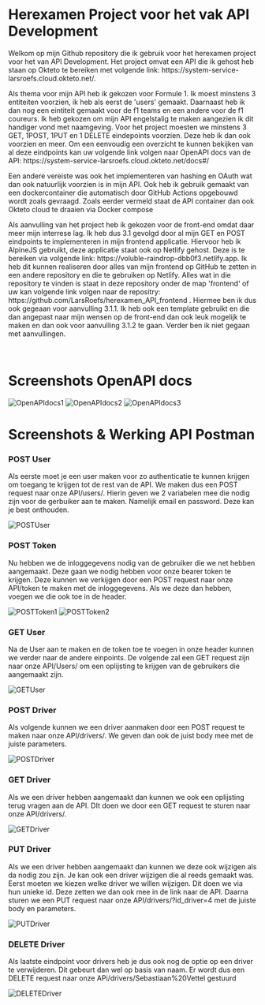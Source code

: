 <h1>Herexamen Project voor het vak API Development</h1>
<p>Welkom op mijn Github repository die ik gebruik voor het herexamen project voor het van API Development. Het project omvat een API die ik gehost heb staan op Okteto te bereiken met volgende link: https://system-service-larsroefs.cloud.okteto.net/.</p>
<p>Als thema voor mijn API heb ik gekozen voor Formule 1. Ik moest minstens 3 entiteiten voorzien, ik heb als eerst de 'users' gemaakt. Daarnaast heb ik dan nog een eintiteit gemaakt voor de f1 teams en een andere voor de f1 coureurs. Ik heb gekozen om mijn API engelstalig te maken aangezien ik dit handiger vond met naamgeving. Voor het project moesten we minstens 3 GET, 1POST, 1PUT en 1 DELETE eindepoints voorzien. Deze heb ik dan ook voorzien en meer. Om een eenvoudig een overzicht te kunnen bekijken van al deze eindpoints kan uw volgende link volgen naar OpenAPI docs van de API: https://system-service-larsroefs.cloud.okteto.net/docs#/</p>
<p>Een andere vereiste was ook het implementeren van hashing en OAuth wat dan ook natuurlijk voorzien is in mijn API. Ook heb ik gebruik gemaakt van een dockercontainer die automatisch door GitHub Actions opgebouwd wordt zoals gevraagd. Zoals eerder vermeld staat de API container dan ook Okteto cloud te draaien via Docker compose</p>
<p>Als aanvulling van het project heb ik gekozen voor de front-end omdat daar meer mijn interrese lag. Ik heb dus 3.1 gevolgd door al mijn GET en POST eindpoints te implementeren in mijn frontend applicatie. Hiervoor heb ik AlpineJS gebruikt, deze applicatie staat ook op Netlify gehost. Deze is te bereiken via volgende link: https://voluble-raindrop-dbb0f3.netlify.app. Ik heb dit kunnen realiseren door alles van mijn frontend op GitHub te zetten in een andere repository en die te gebruiken op Netlify. Alles wat in die repository te vinden is staat in deze repository onder de map 'frontend' of uw kan volgende link volgen naar de repositry: https://github.com/LarsRoefs/herexamen_API_frontend . Hiermee ben ik dus ook gegeaan voor aanvulling 3.1.1. Ik heb ook een template gebruikt en die dan angepast naar mijn wensen op de front-end dan ook leuk mogelijk te maken en dan ook voor aanvulling 3.1.2 te gaan. Verder ben ik niet gegaan met aanvullingen.</p>
<br>
<h1>Screenshots OpenAPI docs</h1>

![OpenAPIdocs1](https://drive.google.com/uc?export=view&id=1njpqlGGowTSTsLIBKxK6iudZFqbwLyPt)
![OpenAPIdocs2](https://drive.google.com/uc?export=view&id=1MPA538JUUWahw2BSUyfnUds9hjs15Juq)
![OpenAPIdocs3](https://drive.google.com/uc?export=view&id=1ISgaDcL97mJPE_9SV3JD7EVMWSH-xube)

<h1>Screenshots & Werking API Postman</h1>
<h3>POST User</h3>
<p>Als eerste moet je een user maken voor zo authenticatie te kunnen krijgen om toegang te krijgen tot de rest van de API. We maken dus een POST request naar onze API/users/. Hierin geven we 2 variabelen mee die nodig zijn voor de gerbuiker aan te maken. Namelijk email en password. Deze kan je best onthouden.</p>

![POSTUser](https://drive.google.com/uc?export=view&id=1bLoafsoAIbz3_Gea4kMClYhJ0e95sa-x)

<h3>POST Token</h3>
<p>Nu hebben we de inloggegevens nodig van de gebruiker die we net hebben aangemaakt. Deze gaan we nodig hebben voor onze bearer token te krijgen. Deze kunnen we verkijgen door een POST request naar onze API/token te maken met de inloggegevens. Als we deze dan hebben, voegen we die ook toe in de header.</p>

![POSTToken1](https://drive.google.com/uc?export=view&id=1UvQkhqlYrqerGyxMpoPyRkeYUAQDvs-v)
![POSTToken2](https://drive.google.com/uc?export=view&id=1FQAUWmmZJzl-0wAHlN_TBSRo3HWu9o8K)

<h3>GET User</h3>
<p>Na de User aan te maken en de token toe te voegen in onze header kunnen we verder naar de andere einpoints. De volgende zal een GET request zijn naar onze API/Users/ om een oplijsting te krijgen van de gebruikers die aangemaakt zijn.</p>

![GETUser](https://drive.google.com/uc?export=view&id=1oe8es3MgcffY0Zh58b0cF2u7z0V54bEK)

<h3>POST Driver</h3>
<p>Als volgende kunnen we een driver aanmaken door een POST request te maken naar onze API/drivers/. We geven dan ook de juist body mee met de juiste parameters.</p>

![POSTDriver](https://drive.google.com/uc?export=view&id=1OrzYOU514G-EyDLiqp_yyRbFJOt_Oej4)

<h3>GET Driver</h3>
<p>Als we een driver hebben aangemaakt dan kunnen we ook een oplijsting terug vragen aan de API. DIt doen we door een GET request te sturen naar onze API/drivers/.</p>

![GETDriver](https://drive.google.com/uc?export=view&id=1oHSkpYfQC5j5NgSvkQCYqLF6JQMzLWqN)

<h3>PUT Driver</h3>
<p>Als we een driver hebben aangemaakt dan kunnen we deze ook wijzigen als da nodig zou zijn. Je kan ook een driver wijzigen die al reeds gemaakt was. Eerst moeten we kiezen welke driver we willen wijzigen. Dit doen we via hun unieke id. Deze zetten we dan ook mee in de link naar de API. Daarna sturen we een PUT request naar onze API/drivers/?id_driver=4 met de juiste body en parameters.</p>

![PUTDriver](https://drive.google.com/uc?export=view&id=1G3hz4uxUIAl64sBqnnDQ-E5fJKmTBeh4)

<h3>DELETE Driver</h3>
<p>Als laatste eindpoint voor drivers heb je dus ook nog de optie op een driver te verwijderen. Dit gebeurt dan wel op basis van naam. Er wordt dus een DELETE request naar onze APi/drivers/Sebastiaan%20Vettel gestuurd</p>

![DELETEDriver](https://drive.google.com/uc?export=view&id=1uXzK_59mt4wusbCWofjmaIiG1epqmHMD)


